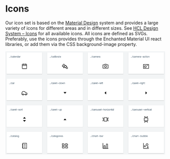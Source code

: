 # Icons

Our icon set is based on the [Material Design](https://material.io/design) system and provides a large variety of icons for different areas and in different sizes. See [HCL Design System – Icons](internal-link-redacted) for all available icons. All icons are defined as SVGs. Preferably, use the icons provides through the Enchanted Material UI react libraries, or add them via the CSS background-image property.

![Icons](icons.png "Icons")